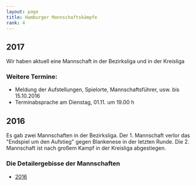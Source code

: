 ```yaml
---
layout: page
title: Hamburger Mannschaftskämpfe
rank: 4
---
```

## 2017

Wir haben aktuell eine Mannschaft in der Bezirksliga und in der Kreisliga

### Weitere Termine:

* Meldung der Aufstellungen, Spielorte, Mannschaftsführer, usw. bis 15.10.2016
* Terminabsprache am Dienstag, 01.11. um 19.00 h


## 2016
Es gab zwei Mannschaften in der Bezirksliga. Der 1. Mannschaft verlor das "Endspiel um den Aufstieg" gegen Blankenese in der letzten Runde. Die 2. Mannschaft ist nach großem Kampf in der Kreisliga abgestiegen.

### Die Detailergebisse der Mannschaften

* [2016](/hhmm2016/)

